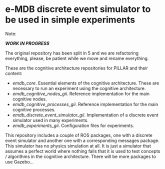 # e-MDB discrete event simulator to be used in simple experiments

Note:

***WORK IN PROGRESS***

The original repository has been split in 5 and we are refactoring everything, please, be patient while we move and rename everything.

These are the cognitive architecture repositories for PILLAR and their content:

- _emdb_core_. Essential elements of the cognitive architecture. These are necessary to run an experiment using the cognitive architecture.
- _emdb_cognitive_nodes_gii_. Reference implementation for the main cognitive nodes.
- _emdb_cognitive_processes_gii_. Reference implementation for the main cognitive processes.
- _emdb_discrete_event_simulator_gii_. Implementation of a discrete event simulator used in many experiments.
- _emdb_experiments_gii_. Configuration files for experiments.

This repository includes a couple of ROS packages, one with a discrete event simulator and another one with a corresponding messages package. This simulator has no physics simulation at all. It is just a simulator that assumes a perfect world where nothing fails that it is used to test concepts / algorithms in the cognitive architecture. There will be more packages to use Gazebo...
